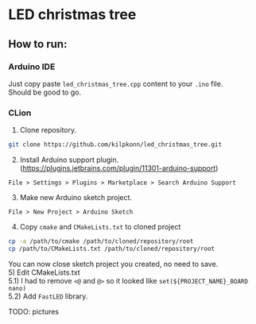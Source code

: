 # LED christmas tree

## How to run:

### Arduino IDE
Just copy paste `led_christmas_tree.cpp` content to your `.ino` file.  
Should be good to go.  

### CLion
1) Clone repository.
```bash
git clone https://github.com/kilpkonn/led_christmas_tree.git
```
2) Install Arduino support plugin. (https://plugins.jetbrains.com/plugin/11301-arduino-support)
```
File > Settings > Plugins > Marketplace > Search Arduino Support
```
3) Make new Arduino sketch project.
```
File > New Project > Arduino Sketch
```
4) Copy `cmake` and `CMakeLists.txt` to cloned project
```bash
cp -a /path/to/cmake /path/to/cloned/repository/root
cp /path/to/CMakeLists.txt /path/to/cloned/repository/root
```
You can now close sketch project you created, no need to save.  
5) Edit CMakeLists.txt  
5.1) I had to remove `<@` and `@>` so it looked like `set(${PROJECT_NAME}_BOARD nano)`  
5.2) Add `FastLED` library.

TODO: pictures
